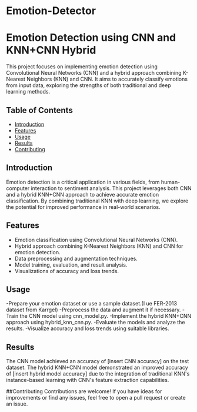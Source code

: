 ﻿# Emotion-Detector
# Emotion Detection using CNN and KNN+CNN Hybrid

This project focuses on implementing emotion detection using Convolutional Neural Networks (CNN) and a hybrid approach combining K-Nearest Neighbors (KNN) and CNN. It aims to accurately classify emotions from input data, exploring the strengths of both traditional and deep learning methods.

## Table of Contents

- [Introduction](#introduction)
- [Features](#features)
- [Usage](#usage)
- [Results](#results)
- [Contributing](#contributing)

## Introduction

Emotion detection is a critical application in various fields, from human-computer interaction to sentiment analysis. This project leverages both CNN and a hybrid KNN+CNN approach to achieve accurate emotion classification. By combining traditional KNN with deep learning, we explore the potential for improved performance in real-world scenarios.

## Features

- Emotion classification using Convolutional Neural Networks (CNN).
- Hybrid approach combining K-Nearest Neighbors (KNN) and CNN for emotion detection.
- Data preprocessing and augmentation techniques.
- Model training, evaluation, and result analysis.
- Visualizations of accuracy and loss trends.
## Usage
-Prepare your emotion dataset or use a sample dataset.(I ue FER-2013 dataset from Karrgel)
-Preprocess the data and augment it if necessary.
-Train the CNN model using cnn_model.py.
-Implement the hybrid KNN+CNN approach using hybrid_knn_cnn.py.
-Evaluate the models and analyze the results.
-Visualize accuracy and loss trends using suitable libraries.
## Results
The CNN model achieved an accuracy of [insert CNN accuracy] on the test dataset. The hybrid KNN+CNN model demonstrated an improved accuracy of [insert hybrid model accuracy] due to the integration of traditional KNN's instance-based learning with CNN's feature extraction capabilities.

##Contributing
Contributions are welcome! If you have ideas for improvements or find any issues, feel free to open a pull request or create an issue.
